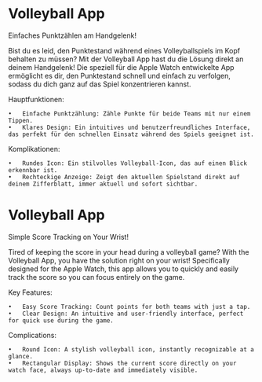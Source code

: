 # Volleyball App
Einfaches Punktzählen am Handgelenk!

Bist du es leid, den Punktestand während eines Volleyballspiels im Kopf behalten zu müssen? Mit der Volleyball App hast du die Lösung direkt an deinem Handgelenk! Die speziell für die Apple Watch entwickelte App ermöglicht es dir, den Punktestand schnell und einfach zu verfolgen, sodass du dich ganz auf das Spiel konzentrieren kannst.

Hauptfunktionen:

	•	Einfache Punktzählung: Zähle Punkte für beide Teams mit nur einem Tippen.
	•	Klares Design: Ein intuitives und benutzerfreundliches Interface, das perfekt für den schnellen Einsatz während des Spiels geeignet ist.
	
Komplikationen:

	•	Rundes Icon: Ein stilvolles Volleyball-Icon, das auf einen Blick erkennbar ist.
	•	Rechteckige Anzeige: Zeigt den aktuellen Spielstand direkt auf deinem Zifferblatt, immer aktuell und sofort sichtbar.

 # Volleyball App

Simple Score Tracking on Your Wrist!

Tired of keeping the score in your head during a volleyball game? With the Volleyball App, you have the solution right on your wrist! Specifically designed for the Apple Watch, this app allows you to quickly and easily track the score so you can focus entirely on the game.

Key Features:

	•	Easy Score Tracking: Count points for both teams with just a tap.
	•	Clear Design: An intuitive and user-friendly interface, perfect for quick use during the game.

Complications:

	•	Round Icon: A stylish volleyball icon, instantly recognizable at a glance.
	•	Rectangular Display: Shows the current score directly on your watch face, always up-to-date and immediately visible.
